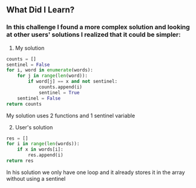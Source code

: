 ## What Did I Learn?

### In this challenge I found a more complex solution and looking at other users' solutions I realized that it could be simpler:

1. My solution
```python
counts = []
sentinel = False
for i, word in enumerate(words):
    for j in range(len(word)):
        if word[j] == x and not sentinel:
            counts.append(i)
            sentinel = True
    sentinel = False
return counts
```
My solution uses 2 functions and 1 sentinel variable


2. User's solution
```python
res = []
for i in range(len(words)):
    if x in words[i]:
        res.append(i)
return res
```
In his solution we only have one loop and it already stores it in the array without using a sentinel